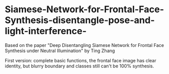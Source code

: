 # Siamese-Network-for-Frontal-Face-Synthesis-disentangle-pose-and-light-interference-
Based on the paper "Deep Disentangling Siamese Network for Frontal Face Synthesis under Neutral Illumination" by Ting Zhang

First version: complete basic functions, the frontal face image has clear identity, but blurry boundary and classes still can't be 100% synthesis.
